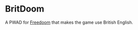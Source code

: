 # BritDoom
A PWAD for [Freedoom](https://github.com/freedoom/freedoom) that makes the game use British English.